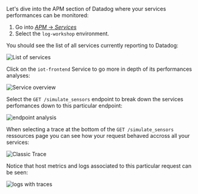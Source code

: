 Let's dive into the APM section of Datadog where your services performances can be monitored:

1. Go into [_APM_ -> _Services_](https://app.datadoghq.com/apm/services)
2. Select the `log-workshop` environment.

You should see the list of all services currently reporting to Datadog:

![List of services](https://raw.githubusercontent.com/l0k0ms/workshops/master/log-workshop/images/list_of_services.png)

Click on the `iot-frontend` Service to go more in depth of its performances analyses:

![Service overview](https://raw.githubusercontent.com/l0k0ms/workshops/master/log-workshop/images/service_overview.png)

Select the `GET /simulate_sensors` endpoint to break down the services perfomances down to this particular endpoint:

![endpoint analysis](https://raw.githubusercontent.com/l0k0ms/workshops/master/log-workshop/images/endpoint_analysis.png)

When selecting a trace at the bottom of the `GET /simulate_sensors` ressources page you can see how your request behaved accross all your services:

![Classic Trace](https://raw.githubusercontent.com/l0k0ms/workshops/master/log-workshop/images/trace_classic.png)

Notice that host metrics and logs associated to this particular request can be seen:

![logs with traces](https://raw.githubusercontent.com/l0k0ms/workshops/master/log-workshop/images/logs_with_trace.png)
